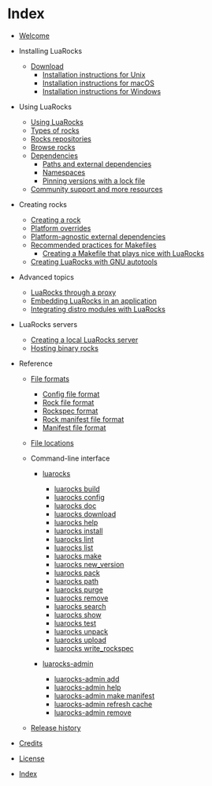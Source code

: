 # Index

* [Welcome](welcome.md)

* Installing LuaRocks
  * [Download](download.md)
    * [Installation instructions for Unix](installation_instructions_for_unix.md)
    * [Installation instructions for macOS](installation_instructions_for_macos.md)
    * [Installation instructions for Windows](installation_instructions_for_windows.md)

* Using LuaRocks
  * [Using LuaRocks](using_luarocks.md)
  * [Types of rocks](types_of_rocks.md)
  * [Rocks repositories](rocks_repositories.md)
  * [Browse rocks](browse_rocks.md)
  * [Dependencies](dependencies.md)
    * [Paths and external dependencies](paths_and_external_dependencies.md)
    * [Namespaces](namespaces.md)
    * [Pinning versions with a lock file](pinning_versions_with_a_lock_file.md)
  * [Community support and more resources](more_resources.md)

* Creating rocks
  * [Creating a rock](creating_a_rock.md)
  * [Platform overrides](platform_overrides.md)
  * [Platform-agnostic external dependencies](platform_agnostic_external_dependencies.md)
  * [Recommended practices for Makefiles](recommended_practices_for_makefiles.md)
    * [Creating a Makefile that plays nice with LuaRocks](creating_a_makefile_that_plays_nice_with_luarocks.md)
  * [Creating LuaRocks with GNU autotools](creating_luarocks_with_gnu_autotools.md)

* Advanced topics
  * [LuaRocks through a proxy](luarocks_through_a_proxy.md)
  * [Embedding LuaRocks in an application](embedding_luarocks_in_an_application.md)
  * [Integrating distro modules with LuaRocks](integrating_distro_modules_with_luarocks.md)

* LuaRocks servers
  * [Creating a local LuaRocks server](local_server.md)
  * [Hosting binary rocks](hosting_binary_rocks.md)

* Reference
  * [File formats](file_formats.md)
    * [Config file format](config_file_format.md)
    * [Rock file format](rock_file_format.md)
    * [Rockspec format](rockspec_format.md)
    * [Rock manifest file format](rock_manifest_file_format.md)
    * [Manifest file format](manifest_file_format.md)

  * [File locations](file_locations.md)

  * Command-line interface
    * [luarocks](luarocks.md)
      * [luarocks build](luarocks_build.md)
      * [luarocks config](luarocks_config.md)
      * [luarocks doc](luarocks_doc.md)
      * [luarocks download](luarocks_download.md)
      * [luarocks help](luarocks_help.md)
      * [luarocks install](luarocks_install.md)
      * [luarocks lint](luarocks_lint.md)
      * [luarocks list](luarocks_list.md)
      * [luarocks make](luarocks_make.md)
      * [luarocks new_version](luarocks_new_version.md)
      * [luarocks pack](luarocks_pack.md)
      * [luarocks path](luarocks_path.md)
      * [luarocks purge](luarocks_purge.md)
      * [luarocks remove](luarocks_remove.md)
      * [luarocks search](luarocks_search.md)
      * [luarocks show](luarocks_show.md)
      * [luarocks test](luarocks_test.md)
      * [luarocks unpack](luarocks_unpack.md)
      * [luarocks upload](luarocks_upload.md)
      * [luarocks write_rockspec](luarocks_write_rockspec.md)

    * [luarocks-admin](luarocks_admin.md)
      * [luarocks-admin add](luarocks_admin_add.md)
      * [luarocks-admin help](luarocks_admin_help.md)
      * [luarocks-admin make manifest](luarocks_admin_make_manifest.md)
      * [luarocks-admin refresh cache](luarocks_admin_refresh_cache.md)
      * [luarocks-admin remove](luarocks_admin_remove.md)

  * [Release history](release_history.md)

* [Credits](credits.md)
* [License](license.md)
* [Index](index.md)
